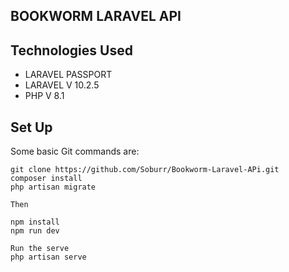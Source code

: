 ## BOOKWORM LARAVEL API

## Technologies Used
- LARAVEL PASSPORT
- LARAVEL V 10.2.5
- PHP V 8.1

## Set Up

Some basic Git commands are:
```
git clone https://github.com/Soburr/Bookworm-Laravel-APi.git 
composer install
php artisan migrate

Then

npm install
npm run dev

Run the serve
php artisan serve
```

